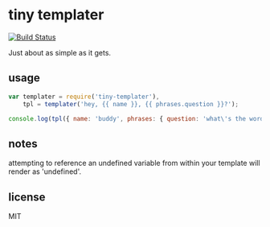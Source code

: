 tiny templater
===

[![Build Status](https://travis-ci.org/jarofghosts/tiny-templater.png?branch=master)](https://travis-ci.org/jarofghosts/tiny-templater)

Just about as simple as it gets.

## usage

````js
var templater = require('tiny-templater'),
    tpl = templater('hey, {{ name }}, {{ phrases.question }}?');

console.log(tpl({ name: 'buddy', phrases: { question: 'what\'s the word?' } }));
````

## notes

attempting to reference an undefined variable from within your template will render as 'undefined'.

## license

MIT
